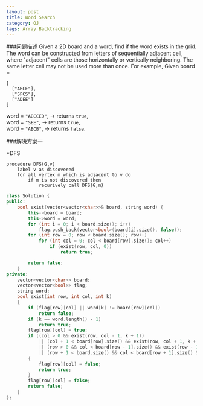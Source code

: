 ```yaml
---
layout: post
title: Word Search
category: OJ
tags: Array Backtracking
---
```

###问题描述
Given a 2D board and a word, find if the word exists in the grid.
The word can be constructed from letters of sequentially adjacent cell, where "adjacent" cells are those horizontally or vertically neighboring. The same letter cell may not be used more than once.
For example,
Given board =

```
[
  ["ABCE"],
  ["SFCS"],
  ["ADEE"]
]
```

word = `"ABCCED"`, -> returns `true`,  
word = `"SEE"`, -> returns `true`,  
word = `"ABCB"`, -> returns `false`.

###解决方案一

*DFS

```
procedure DFS(G,v)
	label v as discovered
	for all vertex m which is adjacent to v do
		if m is not discovered then
			recurively call DFS(G,m)
```

```c++
class Solution {
public:
	bool exist(vector<vector<char>>& board, string word) {
		this->board = board;
		this->word = word;
		for (int i = 0; i < board.size(); i++)
			flag.push_back(vector<bool>(board[i].size(), false));
		for (int row = 0; row < board.size(); row++)
			for (int col = 0; col < board[row].size(); col++)
				if (exist(row, col, 0))
					return true;

		return false;
	}
private:
	vector<vector<char>> board;
	vector<vector<bool>> flag;
	string word;
	bool exist(int row, int col, int k)
	{
		if (flag[row][col] || word[k] != board[row][col])
			return false;
		if (k == word.length() - 1)
			return true;
		flag[row][col] = true;
		if ((col > 0 && exist(row, col - 1, k + 1))
			|| (col + 1 < board[row].size() && exist(row, col + 1, k + 1))
			|| (row > 0 && col < board[row - 1].size() && exist(row - 1, col, k + 1))
			|| (row + 1 < board.size() && col < board[row + 1].size() && exist(row + 1, col, k + 1)))
		{
			flag[row][col] = false;
			return true;
		}
		flag[row][col] = false;
		return false;
	}
};
```
